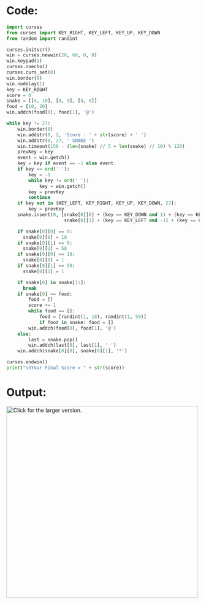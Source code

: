 # Code:
```python
import curses
from curses import KEY_RIGHT, KEY_LEFT, KEY_UP, KEY_DOWN
from random import randint

curses.initscr()
win = curses.newwin(20, 60, 0, 0)
win.keypad(1)
curses.noecho()
curses.curs_set(0)
win.border(0)
win.nodelay(1)
key = KEY_RIGHT
score = 0
snake = [[4, 10], [4, 9], [4, 8]]
food = [10, 20]
win.addch(food[0], food[1], '@')

while key != 27:
    win.border(0)
    win.addstr(0, 2, 'Score : ' + str(score) + ' ')
    win.addstr(0, 27, ' SNAKE ')
    win.timeout(150 - (len(snake) // 5 + len(snake) // 10) % 120)
    prevKey = key
    event = win.getch()
    key = key if event == -1 else event
    if key == ord(' '):
        key = -1
        while key != ord(' '):
            key = win.getch()
        key = prevKey
        continue
    if key not in [KEY_LEFT, KEY_RIGHT, KEY_UP, KEY_DOWN, 27]:
        key = prevKey
    snake.insert(0, [snake[0][0] + (key == KEY_DOWN and 1) + (key == KEY_UP and -1),
                     snake[0][1] + (key == KEY_LEFT and -1) + (key == KEY_RIGHT and 1)])

    if snake[0][0] == 0:
      snake[0][0] = 18
    if snake[0][1] == 0:
      snake[0][1] = 58
    if snake[0][0] == 19:
      snake[0][0] = 1
    if snake[0][1] == 59:
      snake[0][1] = 1

    if snake[0] in snake[1:]:
      break
    if snake[0] == food:
        food = []
        score += 1
        while food == []:
            food = [randint(1, 18), randint(1, 58)]
            if food in snake: food = []
        win.addch(food[0], food[1], '@')
    else:
        last = snake.pop()
        win.addch(last[0], last[1], ' ')
    win.addch(snake[0][0], snake[0][1], '*')

curses.endwin()
print("\nYour Final Score = " + str(score))
```
# Output:

<a href="https://drive.google.com/uc?export=view&id=1Aku7ObIjCpyQve91sJ3Qu_9DqU2os0X-"><img src="https://drive.google.com/uc?export=view&id=1Aku7ObIjCpyQve91sJ3Qu_9DqU2os0X-" style="width: 500px; max-width: 100%; height: auto" title="Click for the larger version." /></a>
